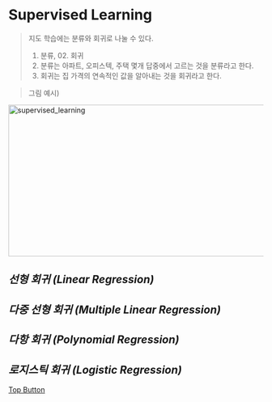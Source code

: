 Supervised Learning
=============  
> 지도 학습에는 분류와 회귀로 나눌 수 있다.  
> 01. 분류, 02. 회귀  
> 01. 분류는 아파트, 오피스텍, 주택 몇개 답중에서 고르는 것을 분류라고 한다.  
> 02. 회귀는 집 가격의 연속적인 값을 알아내는 것을 회귀라고 한다.  
  
  
> 그림 예시)  

<img src="https://user-images.githubusercontent.com/66001539/120929274-5e9c0c80-c723-11eb-8ff0-abb99814905e.png" width="600px" height="300px" title="px(픽셀) 크기 설정" alt="supervised_learning"></img><br/>  

*선형 회귀 (Linear Regression)*
-------------  
>   

*다중 선형 회귀 (Multiple Linear Regression)*
-------------  
>  

*다항 회귀 (Polynomial Regression)*
-------------  
>  


*로지스틱 회귀 (Logistic Regression)*
-------------  
>  

[Top Button](#)
